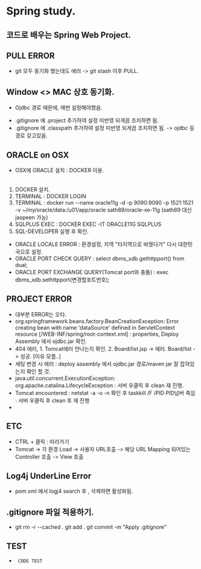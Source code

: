# Spring study.
## 코드로 배우는 Spring Web Project.

## PULL ERROR
 - git 모두 동기화 했는데도 에러 -> git stash 이후 PULL.

## Window <> MAC 상호 동기화.
 - Ojdbc 경로 때문에, 매번 설정해야했음. <P></P>
 - .gitignore 에 .project 추가하여 설정 미반영 되게끔 조치하면 됨.
 - .gitignore 에 .classpath 추가하여 설정 미반영 되게끔 조치하면 됨. -> ojdbc 등 경로 갖고있음.

##  ORACLE on OSX
 - OSX에 ORACLE 설치 : DOCKER 이용. <BR></BR>
  1) DOCKER 설치.
  2) TERMINAL : DOCKER LOGIN
  3) TERMINAL : docker run --name oracle11g -d -p 9090:9090 -p 1521:1521 -v ~/my/oracle/data:/u01/app/oracle sath89/oracle-xe-11g
     (sath89 대신 jaspeen 가능)
  4) SQLPLUS EXEC : DOCKER EXEC -IT ORACLE11G SQLPLUS
  5) SQL-DEVELOPER 실행 후 확인.
 - ORACLE LOCALE ERROR : 환경설정, 지역 "타지역으로 바꿨다가" 다시 대한민국으로 설정.
 - ORACLE PORT CHECK QUERY : select dbms_xdb.gethttpport() from dual;
 - ORACLE PORT EXCHANGE QUERY(Tomcat port와 충돌) : exec dbms_xdb.sethttpport(변경할포트번호);

## PROJECT ERROR
 - 대부분 ERROR는 오타.
 - org.springframework.beans.factory.BeanCreationException: 
 Error creating bean with name 'dataSource' defined in ServletContext resource [/WEB-INF/spring/root-context.xml]
  : properties, Deploy Assembly 에서 ojdbc.jar 확인.
 - 404 에러, 1. Tomcat에러 안나는지 확인. 2. Board/list.jsp -> 에러. Board/list -> 성공. [이유 모름..]
 - 세팅 변경 시 에러 : deploy assembly 에서 ojdbc.jar 경로/maven jar 잘 잡혀있는지 확인 할 것. 
 - java.util.concurrent.ExecutionException: org.apache.catalina.LifecycleException
  : 서버 우클릭 후 clean 재 진행.
 - Tomcat encountered : netstat -a -o -n 확인 후 taskkill /F /PID PID넘버 죽임
   	                  : 서버 우클릭 후 clean 후 재 진행
 - 

## ETC
 - CTRL + 클릭 : 따라가기
 - Tomcat -> 각 환경 Load -> 사용자 URL호출 -> 해당 URL Mapping 되어있는 Controller 호출 -> View 호출

## Log4j UnderLine Error
 - pom.xml 에서 logj4 search 후 <Exclusions> , <Scrop> 삭제하면 활성화됨.
 
## .gitignore 파일 적용하기.
 -  git rm -r --cached .
	git add .
	git commit -m "Apply .gitignore"

## TEST
 - <PRE><CODE> CODE TEST </CODE><PRE>
